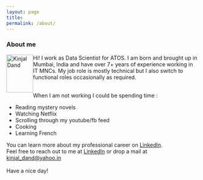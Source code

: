 ```yaml
---
layout: page
title:   
permalink: /about/
---
```


### About me
<p><img src="../images/IMG_2554 - Copy.JPG" alt="Kinjal Dand" height="100" width="70" style='float:left'><span style='display:inline'>Hi! I work as Data Scientist for ATOS. I am born and brought up in Mumbai, India and have over 7+ years of experience working in IT MNCs.
My job role is mostly technical but I also switch to functional roles occasionally as required.<span></p>

<br/>
When I am not working I could be spending time :
<ul>
  <li>Reading mystery novels</li>
  <li>Watching Netflix</li>
  <li>Scrolling through my youtube/fb feed</li>
  <li>Cooking</li>
  <li>Learning French</li>
</ul>

You can learn more about my professional career on <a href='https://www.linkedin.com/in/kinjaldand/'>LinkedIn</a>. <br/>
Feel free to reach out to me at <a href='https://www.linkedin.com/in/kinjaldand/'>LinkedIn</a> or drop a mail at [kinjal_dand@yahoo.in](mailto:kinjal_dand@yahoo.in)<br/><br/>Have a nice day! <br/><br/>


